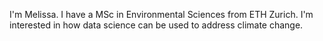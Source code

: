I'm Melissa. I have a MSc in Environmental Sciences from ETH Zurich. I'm interested in how data science can be used to address climate change.
